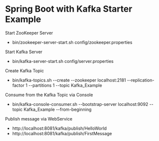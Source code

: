 # Spring Boot with Kafka Starter Example

Start ZooKeeper Server
- bin/zookeeper-server-start.sh config/zookeeper.properties

Start Kafka Server
- bin/kafka-server-start.sh config/server.properties

Create Kafka Topic
- bin/kafka-topics.sh --create --zookeeper localhost:2181 --replication-factor 1 --partitions 1 --topic Kafka_Example

Consume from the Kafka Topic via Console
- bin/kafka-console-consumer.sh --bootstrap-server localhost:9092 --topic Kafka_Example --from-beginning

Publish message via WebService
- http://localhost:8081/kafka/publish/HelloWorld
- http://localhost:8081/kafka/publish/FirstMessage
